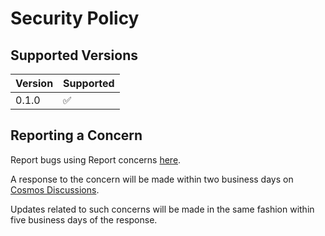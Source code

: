 # Security Policy

## Supported Versions

| Version | Supported          |
| ------- | ------------------ |
| 0.1.0   | :white_check_mark: |

## Reporting a Concern

Report bugs using 
Report concerns [here](https://github.com/Mirus-Initiative/Cosmos/issues/new/choose).

A response to the concern will be made within two business days on [Cosmos Discussions](https://github.com/Mirus-Initiative/Cosmos/discussions).

Updates related to such concerns will be made in the same fashion within five business days of the response.
